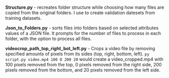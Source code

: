 **Structure.py** - recreates folder structure while choosing how many files are copied from the original folders.
I use to create validation datesets from training datasets.

**Json_to_Folders.py** - sorts files into folders based on selected attributes values of a JSON file.
It prompts for the number of files to process in each folder, with the option to process all files.

**videocrop_path_top_right_bot_left.py** - Crops a video file  by removing specified amounts of pixels from its sides (top, right, bottom, left).
`py script.py video.mp4 100 0 200 20` would create a video_cropped.mp4 with 100 pixels removed from the top, 0 pixels removed from the right side, 200 pixels removed from the bottom, and 20 pixels removed from the left side.
